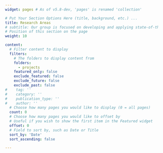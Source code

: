 ```yaml
---
widget: pages # As of v5.8-dev, 'pages' is renamed 'collection'

# Put Your Section Options Here (title, background, etc.) ...
title: Research Areas
# subtitle: Our group is focused on developing and applying state-of-the art methods to solve challenging problems in radiotherapy image computing. We use a wide range of techniques, from image processing algorithms and statistical modelling to machine learning and deep learning. 
# Position of this section on the page
weight: 10

content:
  # Filter content to display
  filters:
    # The folders to display content from
    folders:
      - projects
    featured_only: false
    exclude_featured: false
    exclude_future: false
    exclude_past: false
#    tag: ''
#    category: ''
#    publication_type: ''
#    author: ''
  # Choose how many pages you would like to display (0 = all pages)
  count: 0
  # Choose how many pages you would like to offset by
  # Useful if you wish to show the first item in the Featured widget
  offset: 0
  # Field to sort by, such as Date or Title
  sort_by: 'Date'
  sort_ascending: false

---
```


